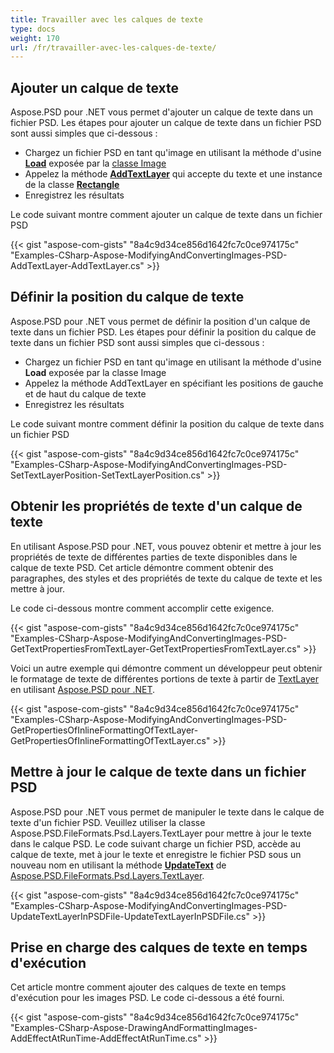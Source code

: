 ```yaml
---
title: Travailler avec les calques de texte
type: docs
weight: 170
url: /fr/travailler-avec-les-calques-de-texte/
---
```


## **Ajouter un calque de texte**
Aspose.PSD pour .NET vous permet d'ajouter un calque de texte dans un fichier PSD. Les étapes pour ajouter un calque de texte dans un fichier PSD sont aussi simples que ci-dessous :

- Chargez un fichier PSD en tant qu'image en utilisant la méthode d'usine [**Load**](https://reference.aspose.com/psd/net/aspose.psd/image/methods/load/index) exposée par la [classe Image](https://reference.aspose.com/psd/net/aspose.psd/image)
- Appelez la méthode [**AddTextLayer**](https://reference.aspose.com/psd/net/aspose.psd/fileformats/psd/psdimage/methods/addtextlayer) qui accepte du texte et une instance de la classe [**Rectangle**](https://reference.aspose.com/psd/net/aspose.psd/rectangle)
- Enregistrez les résultats

Le code suivant montre comment ajouter un calque de texte dans un fichier PSD

{{< gist "aspose-com-gists" "8a4c9d34ce856d1642fc7c0ce974175c" "Examples-CSharp-Aspose-ModifyingAndConvertingImages-PSD-AddTextLayer-AddTextLayer.cs" >}}


## **Définir la position du calque de texte**
Aspose.PSD pour .NET vous permet de définir la position d'un calque de texte dans un fichier PSD. Les étapes pour définir la position du calque de texte dans un fichier PSD sont aussi simples que ci-dessous :

- Chargez un fichier PSD en tant qu'image en utilisant la méthode d'usine **Load** exposée par la classe Image
- Appelez la méthode AddTextLayer en spécifiant les positions de gauche et de haut du calque de texte
- Enregistrez les résultats

Le code suivant montre comment définir la position du calque de texte dans un fichier PSD

{{< gist "aspose-com-gists" "8a4c9d34ce856d1642fc7c0ce974175c" "Examples-CSharp-Aspose-ModifyingAndConvertingImages-PSD-SetTextLayerPosition-SetTextLayerPosition.cs" >}}


## **Obtenir les propriétés de texte d'un calque de texte**
En utilisant Aspose.PSD pour .NET, vous pouvez obtenir et mettre à jour les propriétés de texte de différentes parties de texte disponibles dans le calque de texte PSD. Cet article démontre comment obtenir des paragraphes, des styles et des propriétés de texte du calque de texte et les mettre à jour.

Le code ci-dessous montre comment accomplir cette exigence.


{{< gist "aspose-com-gists" "8a4c9d34ce856d1642fc7c0ce974175c" "Examples-CSharp-Aspose-ModifyingAndConvertingImages-PSD-GetTextPropertiesFromTextLayer-GetTextPropertiesFromTextLayer.cs" >}}


Voici un autre exemple qui démontre comment un développeur peut obtenir le formatage de texte de différentes portions de texte à partir de [TextLayer](https://reference.aspose.com/net/psd/aspose.psd/fileformats/psd/layers/textlayer) en utilisant [Aspose.PSD pour .NET](https://products.aspose.com/psd/net).

{{< gist "aspose-com-gists" "8a4c9d34ce856d1642fc7c0ce974175c" "Examples-CSharp-Aspose-ModifyingAndConvertingImages-PSD-GetPropertiesOfInlineFormattingOfTextLayer-GetPropertiesOfInlineFormattingOfTextLayer.cs" >}}


## **Mettre à jour le calque de texte dans un fichier PSD**
Aspose.PSD pour .NET vous permet de manipuler le texte dans le calque de texte d'un fichier PSD. Veuillez utiliser la classe Aspose.PSD.FileFormats.Psd.Layers.TextLayer pour mettre à jour le texte dans le calque PSD. Le code suivant charge un fichier PSD, accède au calque de texte, met à jour le texte et enregistre le fichier PSD sous un nouveau nom en utilisant la méthode [**UpdateText**](https://reference.aspose.com/psd/net/aspose.psd/fileformats/psd/layers/textlayer/methods/updatetext/index) de [Aspose.PSD.FileFormats.Psd.Layers.TextLayer](https://reference.aspose.com/psd/net/aspose.psd/fileformats/psd/layers/textlayer).


{{< gist "aspose-com-gists" "8a4c9d34ce856d1642fc7c0ce974175c" "Examples-CSharp-Aspose-ModifyingAndConvertingImages-PSD-UpdateTextLayerInPSDFile-UpdateTextLayerInPSDFile.cs" >}}


## **Prise en charge des calques de texte en temps d'exécution**
Cet article montre comment ajouter des calques de texte en temps d'exécution pour les images PSD. Le code ci-dessous a été fourni.


{{< gist "aspose-com-gists" "8a4c9d34ce856d1642fc7c0ce974175c" "Examples-CSharp-Aspose-DrawingAndFormattingImages-AddEffectAtRunTime-AddEffectAtRunTime.cs" >}}
